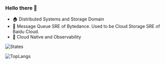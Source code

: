 ### Hello there 👋

- 🏠 Distributed Systems and Storage Domain
- 🌱 Message Queue SRE of Bytedance. Used to be Cloud Storage SRE of Baidu Cloud.
- 🔭 Cloud Native and Observability

![States](https://github-readme-stats.vercel.app/api?username=Juntaran&theme=outrun)

![TopLangs](https://github-readme-stats.vercel.app/api/top-langs?username=juntaran&layout=compact&show_icons=true&theme=outrun)

